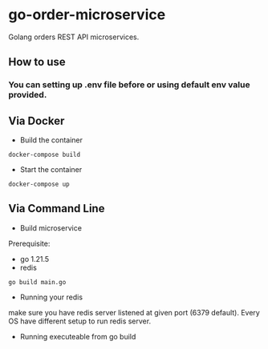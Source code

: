 # go-order-microservice
Golang orders REST API microservices.

## How to use

### You can setting up .env file before or using default env value provided.

## Via Docker

- Build the container

```docker-compose build```

- Start the container

```docker-compose up```

## Via Command Line

- Build microservice

Prerequisite:
- go 1.21.5
- redis

```go build main.go```

- Running your redis

make sure you have redis server listened at given port (6379 default). Every OS have different setup to run redis server.

- Running executeable from go build
